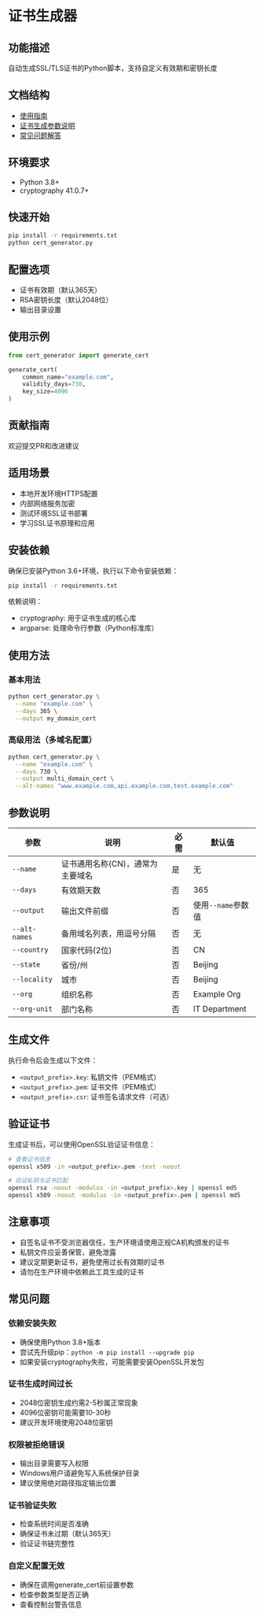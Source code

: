 # 证书生成器

## 功能描述
自动生成SSL/TLS证书的Python脚本，支持自定义有效期和密钥长度

## 文档结构

- [使用指南](#使用方法)
- [证书生成参数说明](#参数说明)
- [常见问题解答](./faq.md)

## 环境要求
- Python 3.8+
- cryptography 41.0.7+

## 快速开始
```bash
pip install -r requirements.txt
python cert_generator.py
```

## 配置选项
- 证书有效期（默认365天）
- RSA密钥长度（默认2048位）
- 输出目录设置

## 使用示例
```python
from cert_generator import generate_cert

generate_cert(
    common_name="example.com",
    validity_days=730,
    key_size=4096
)
```

## 贡献指南
欢迎提交PR和改进建议

## 适用场景
- 本地开发环境HTTPS配置
- 内部网络服务加密
- 测试环境SSL证书部署
- 学习SSL证书原理和应用

## 安装依赖
确保已安装Python 3.6+环境，执行以下命令安装依赖：

```bash
pip install -r requirements.txt
```

依赖说明：
- cryptography: 用于证书生成的核心库
- argparse: 处理命令行参数（Python标准库）

## 使用方法

### 基本用法
```bash
python cert_generator.py \
  --name "example.com" \
  --days 365 \
  --output my_domain_cert
```

### 高级用法（多域名配置）
```bash
python cert_generator.py \
  --name "example.com" \
  --days 730 \
  --output multi_domain_cert \
  --alt-names "www.example.com,api.example.com,test.example.com"
```

## 参数说明
| 参数 | 说明 | 必需 | 默认值 |
|------|------|------|--------|
| `--name` | 证书通用名称(CN)，通常为主要域名 | 是 | 无 |
| `--days` | 有效期天数 | 否 | 365 |
| `--output` | 输出文件前缀 | 否 | 使用`--name`参数值 |
| `--alt-names` | 备用域名列表，用逗号分隔 | 否 | 无 |
| `--country` | 国家代码(2位) | 否 | CN |
| `--state` | 省份/州 | 否 | Beijing |
| `--locality` | 城市 | 否 | Beijing |
| `--org` | 组织名称 | 否 | Example Org |
| `--org-unit` | 部门名称 | 否 | IT Department |

## 生成文件
执行命令后会生成以下文件：
- `<output_prefix>.key`: 私钥文件（PEM格式）
- `<output_prefix>.pem`: 证书文件（PEM格式）
- `<output_prefix>.csr`: 证书签名请求文件（可选）

## 验证证书
生成证书后，可以使用OpenSSL验证证书信息：

```bash
# 查看证书信息
openssl x509 -in <output_prefix>.pem -text -noout

# 验证私钥与证书匹配
openssl rsa -noout -modulus -in <output_prefix>.key | openssl md5
openssl x509 -noout -modulus -in <output_prefix>.pem | openssl md5
```

## 注意事项
- 自签名证书不受浏览器信任，生产环境请使用正规CA机构颁发的证书
- 私钥文件应妥善保管，避免泄露
- 建议定期更新证书，避免使用过长有效期的证书
- 请勿在生产环境中依赖此工具生成的证书

## 常见问题

### 依赖安装失败
- 确保使用Python 3.8+版本
- 尝试先升级pip：`python -m pip install --upgrade pip`
- 如果安装cryptography失败，可能需要安装OpenSSL开发包

### 证书生成时间过长
- 2048位密钥生成约需2-5秒属正常现象
- 4096位密钥可能需要10-30秒
- 建议开发环境使用2048位密钥

### 权限被拒绝错误
- 输出目录需要写入权限
- Windows用户请避免写入系统保护目录
- 建议使用绝对路径指定输出位置

### 证书验证失败
- 检查系统时间是否准确
- 确保证书未过期（默认365天）
- 验证证书链完整性

### 自定义配置无效
- 确保在调用generate_cert前设置参数
- 检查参数类型是否正确
- 查看控制台警告信息
